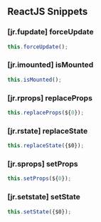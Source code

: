 ## ReactJS Snippets

### [jr.fupdate] forceUpdate

```javascript
this.forceUpdate();
```

### [jr.imounted] isMounted

```javascript
this.isMounted();
```

### [jr.rprops] replaceProps

```javascript
this.replaceProps(${0});
```

### [jr.rstate] replaceState

```javascript
this.replaceState({$0});
```

### [jr.sprops] setProps

```javascript
this.setProps(${0});
```

### [jr.setstate] setState

```javascript
this.setState({$0});
```
